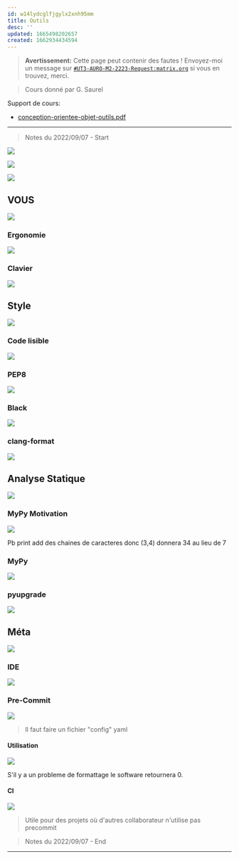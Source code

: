 ```yaml
---
id: w14lydcglfjgylx2xnh95mm
title: Outils
desc: ''
updated: 1665498202657
created: 1662934434594
---
```


> **Avertissement:**
Cette page peut contenir des fautes ! Envoyez-moi un message sur [`#UT3-AURO-M2-2223-Request:matrix.org`](https://matrix.to/#/#UT3-AURO-M2-2223-Request:matrix.org) si vous en trouvez, merci.

> Cours donné par G. Saurel

Support de cours:
- [conception-orientee-objet-outils.pdf](https://homepages.laas.fr/gsaurel/talks/conception-orientee-objet-outils.pdf)


---

> Notes du 2022/09/07 - Start

![](/assets/images/COOSATR.SlideOutils.01.png)

![](/assets/images/COOSATR.SlideOutils.02.png)

![](/assets/images/COOSATR.SlideOutils.03.png)

## VOUS
![](/assets/images/COOSATR.SlideOutils.04.png)

### Ergonomie
![](/assets/images/COOSATR.SlideOutils.05.png)

### Clavier
![](/assets/images/COOSATR.SlideOutils.06.png)

## Style
![](/assets/images/COOSATR.SlideOutils.07.png)

### Code lisible
![](/assets/images/COOSATR.SlideOutils.08.png)

### PEP8
![](/assets/images/COOSATR.SlideOutils.09.png)

### Black
![](/assets/images/COOSATR.SlideOutils.10.png)

### clang-format
![](/assets/images/COOSATR.SlideOutils.11.png)

## Analyse Statique
![](/assets/images/COOSATR.SlideOutils.12.png)

### MyPy Motivation
![](/assets/images/COOSATR.SlideOutils.13.png)

Pb print add des chaines de caracteres donc (3,4) donnera 34 au lieu de 7

### MyPy
![](/assets/images/COOSATR.SlideOutils.14.png)

### pyupgrade
![](/assets/images/COOSATR.SlideOutils.15.png)

## Méta
![](/assets/images/COOSATR.SlideOutils.16.png)

### IDE
![](/assets/images/COOSATR.SlideOutils.17.png)

### Pre-Commit
![](/assets/images/COOSATR.SlideOutils.18.png)

> Il faut faire un fichier "config" yaml

#### Utilisation
![](/assets/images/COOSATR.SlideOutils.19.png)

S'il y a un probleme de formattage le software retournera 0.

#### CI
![](/assets/images/COOSATR.SlideOutils.20.png)

> Utile pour des projets où d'autres collaborateur n'utilise pas precommit



> Notes du 2022/09/07 - End

---
